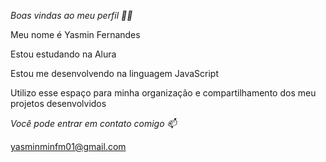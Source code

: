 _Boas vindas ao meu perfil 💙💙_

Meu nome é Yasmin Fernandes


Estou estudando na Alura

Estou me desenvolvendo na linguagem JavaScript

Utilizo esse espaço para minha organização e compartilhamento dos meu projetos desenvolvidos



_Você pode entrar em contato comigo 📫_

yasminminfm01@gmail.com

